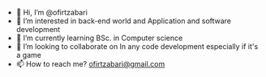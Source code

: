 - 👋 Hi, I’m @ofirtzabari
- 👀 I’m interested in back-end world and Application and software development
- 🌱 I’m currently learning BSc. in Computer science
- 💞️ I’m looking to collaborate on In any code development especially if it's a game
- 📫 How to reach me? ofirtzabari@gmail.com

